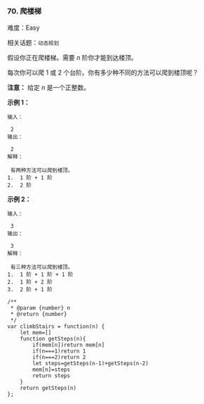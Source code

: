 ### 70. 爬楼梯

难度：Easy

相关话题：`动态规划`

假设你正在爬楼梯。需要 *n* 阶你才能到达楼顶。



每次你可以爬 1 或 2 个台阶。你有多少种不同的方法可以爬到楼顶呢？



**注意：** 给定 *n*  是一个正整数。



**示例 1：** 



```
输入：

 2
输出：

 2
解释：

 有两种方法可以爬到楼顶。
1.  1 阶 + 1 阶
2.  2 阶
```


**示例 2：** 



```
输入：

 3
输出：

 3
解释：

 有三种方法可以爬到楼顶。
1.  1 阶 + 1 阶 + 1 阶
2.  1 阶 + 2 阶
3.  2 阶 + 1 阶
```

```
/**
 * @param {number} n
 * @return {number}
 */
var climbStairs = function(n) {
    let mem=[]
    function getSteps(n){
        if(mem[n])return mem[n]
        if(n===1)return 1
        if(n===2)return 2
        let steps=getSteps(n-1)+getSteps(n-2)
        mem[n]=steps
        return steps
    }
    return getSteps(n)
};
```

